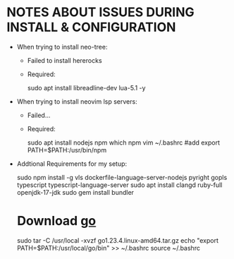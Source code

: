 # NOTES ABOUT ISSUES DURING INSTALL & CONFIGURATION

- When trying to install neo-tree:
    - Failed to install hererocks
    - Required: 
    
        sudo apt install libreadline-dev lua-5.1 -y
- When trying to install neovim lsp servers:
    - Failed...
    - Required:
        
        sudo apt install nodejs npm
        which npm
        vim ~/.bashrc
        #add
        export PATH=$PATH:/usr/bin/npm

- Addtional Requirements for my setup:

    sudo npm install -g vls dockerfile-language-server-nodejs pyright gopls typescript typescript-language-server
    sudo apt install clangd ruby-full openjdk-17-jdk
    sudo gem install bundler
    # Download [go](https://go.dev/dl/)
    sudo tar -C /usr/local -xvzf go1.23.4.linux-amd64.tar.gz 
    echo "export PATH=$PATH:/usr/local/go/bin" >> ~/.bashrc
    source ~/.bashrc

